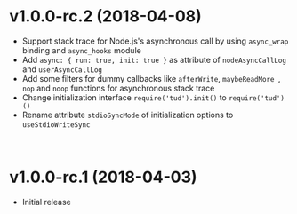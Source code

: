 v1.0.0-rc.2 (2018-04-08)
========================

  * Support stack trace for Node.js's asynchronous call by using `async_wrap` binding and `async_hooks` module
  * Add `async: { run: true, init: true }` as attribute of `nodeAsyncCallLog` and `userAsyncCallLog`
  * Add some filters for dummy callbacks like `afterWrite`, `maybeReadMore_`, `nop` and `noop` functions for asynchronous stack trace
  * Change initialization interface `require('tud').init()` to `require('tud')()`
  * Rename attribute `stdioSyncMode` of initialization options to `useStdioWriteSync`

<br/>

v1.0.0-rc.1 (2018-04-03)
========================

  * Initial release